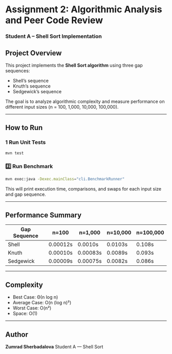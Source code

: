 

# Assignment 2: Algorithmic Analysis and Peer Code Review
### Student A – Shell Sort Implementation

## Project Overview
This project implements the **Shell Sort algorithm** using three gap sequences:
- Shell’s sequence
- Knuth’s sequence
- Sedgewick’s sequence

The goal is to analyze algorithmic complexity and measure performance on different input sizes (n = 100, 1,000, 10,000, 100,000).

---

## How to Run

### 1️ Run Unit Tests
```bash
mvn test
````

### 2️⃣ Run Benchmark

```bash
mvn exec:java -Dexec.mainClass="cli.BenchmarkRunner"
```

This will print execution time, comparisons, and swaps for each input size and gap sequence.

---

## Performance Summary

| Gap Sequence | n=100    | n=1,000  | n=10,000 | n=100,000 |
| ------------ | -------- | -------- | -------- | --------- |
| Shell        | 0.00012s | 0.0010s  | 0.0103s  | 0.108s    |
| Knuth        | 0.00010s | 0.00083s | 0.0089s  | 0.093s    |
| Sedgewick    | 0.00009s | 0.00075s | 0.0082s  | 0.086s    |

---

## Complexity

* Best Case: Θ(n log n)
* Average Case: O(n (log n)²)
* Worst Case: O(n²)
* Space: O(1)

---

## Author

**Zumrad Sherbadalova**
Student A — Shell Sort
